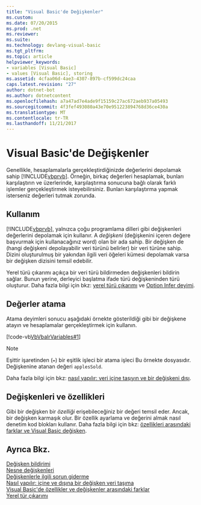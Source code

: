 ```yaml
---
title: "Visual Basic'de Değişkenler"
ms.custom: 
ms.date: 07/20/2015
ms.prod: .net
ms.reviewer: 
ms.suite: 
ms.technology: devlang-visual-basic
ms.tgt_pltfrm: 
ms.topic: article
helpviewer_keywords:
- variables [Visual Basic]
- values [Visual Basic], storing
ms.assetid: 4cfaa06d-4ae3-4307-897b-cf599dc24caa
caps.latest.revision: "27"
author: dotnet-bot
ms.author: dotnetcontent
ms.openlocfilehash: a7a47ad7e4ade9f15159c27ac672aeb937a05493
ms.sourcegitcommit: 4f3fef493080a43e70e951223894768d36ce430a
ms.translationtype: MT
ms.contentlocale: tr-TR
ms.lasthandoff: 11/21/2017
---
```

# <a name="variables-in-visual-basic"></a>Visual Basic'de Değişkenler
Genellikle, hesaplamalarla gerçekleştirdiğinizde değerlerini depolamak sahip [!INCLUDE[vbprvb](~/includes/vbprvb-md.md)]. Örneğin, birkaç değerleri hesaplamak, bunları karşılaştırın ve üzerlerinde, karşılaştırma sonucuna bağlı olarak farklı işlemler gerçekleştirmek isteyebilirsiniz. Bunları karşılaştırma yapmak isterseniz değerleri tutmak zorunda.  
  
## <a name="usage"></a>Kullanım  
 [!INCLUDE[vbprvb](~/includes/vbprvb-md.md)], yalnızca çoğu programlama dilleri gibi değişkenleri değerlerini depolamak için kullanır. A *değişkeni* (değişkenini içeren değere başvurmak için kullanacağınız word) olan bir ada sahip. Bir değişken de (hangi değişkeni depolayabilir veri türünü belirler) bir veri türüne sahip. Dizini oluşturulmuş bir yakından ilgili veri öğeleri kümesi depolamak varsa bir değişken dizisini temsil edebilir.  
  
 Yerel türü çıkarımı açıkça bir veri türü bildirmeden değişkenleri bildirin sağlar. Bunun yerine, derleyici başlatma ifade türü değişkeninden türü oluşturur. Daha fazla bilgi için bkz: [yerel türü çıkarımı](../../../../visual-basic/programming-guide/language-features/variables/local-type-inference.md) ve [Option Infer deyimi](../../../../visual-basic/language-reference/statements/option-infer-statement.md).  
  
## <a name="assigning-values"></a>Değerler atama  
 Atama deyimleri sonucu aşağıdaki örnekte gösterildiği gibi bir değişkene atayın ve hesaplamalar gerçekleştirmek için kullanın.  
  
 [!code-vb[VbVbalrVariables#1](../../../../visual-basic/programming-guide/language-features/variables/codesnippet/VisualBasic/index_1.vb)]  
  
> [!NOTE]
>  Eşittir işaretinden (`=`) bir eşitlik işleci bir atama işleci Bu örnekte dosyasıdır. Değişkenine atanan değeri `applesSold`.  
  
 Daha fazla bilgi için bkz: [nasıl yapılır: veri içine taşıyın ve bir değişkeni dışı](../../../../visual-basic/programming-guide/language-features/variables/how-to-move-data-into-and-out-of-a-variable.md).  
  
## <a name="variables-and-properties"></a>Değişkenleri ve özellikleri  
 Gibi bir değişken bir *özelliği* erişebileceğiniz bir değeri temsil eder. Ancak, bir değişken karmaşık olur. Bir özellik ayarlama ve değerini almak nasıl denetim kod blokları kullanır. Daha fazla bilgi için bkz: [özellikleri arasındaki farklar ve Visual Basic değişken](../../../../visual-basic/programming-guide/language-features/procedures/differences-between-properties-and-variables.md).  
  
## <a name="see-also"></a>Ayrıca Bkz.  
 [Değişken bildirimi](../../../../visual-basic/programming-guide/language-features/variables/variable-declaration.md)  
 [Nesne değişkenleri](../../../../visual-basic/programming-guide/language-features/variables/object-variables.md)  
 [Değişkenlerle ilgili sorun giderme](../../../../visual-basic/programming-guide/language-features/variables/troubleshooting-variables.md)  
 [Nasıl yapılır: içine ve dışına bir değişken veri taşıma](../../../../visual-basic/programming-guide/language-features/variables/how-to-move-data-into-and-out-of-a-variable.md)  
 [Visual Basic'de özellikler ve değişkenler arasındaki farklar](../../../../visual-basic/programming-guide/language-features/procedures/differences-between-properties-and-variables.md)  
 [Yerel tür çıkarımı](../../../../visual-basic/programming-guide/language-features/variables/local-type-inference.md)
